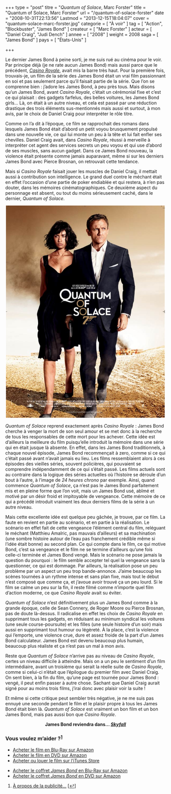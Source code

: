 +++
type = "post"
titre = "<em>Quantum of Solace</em>, Marc Forster"
title = "Quantum of Solace, Marc Forster"
url = "/quantum-of-solace-forster"
date = "2008-10-31T22:13:56"
Lastmod = "2013-12-15T18:04:07"
cover = "quantum-solace-marc-forster.jpg"
categorie = [ "À voir" ]
tag = [ "Action", "Blockbuster", "James Bond" ]
createur = [ "Marc Forster" ]
acteur = [ "Daniel Craig", "Judi Dench" ]
annee = [ "2008" ]
weight = 2008
saga = [ "James Bond" ]
pays = [ "États-Unis" ]

+++

<p>Le dernier James Bond à peine sorti, je me suis rué au cinéma pour le voir. Par principe déjà (je ne rate aucun James Bond) mais aussi parce que le précédent, <a href="http://voiretmanger.fr/2012/11/18/casino-royale-campbell/" title="Casino Royale, Martin Campbell"><em>Casino Royale</em></a>, avait mis la barre très haut. Pour la première fois, trouvais-je, un film de la série des James Bond était un vrai film passionnant en soi et pas seulement parce qu&rsquo;il faisait partie de la série. Que l&rsquo;on se comprenne bien : j&rsquo;adore les James Bond, à peu près tous. Mais disons qu&rsquo;un James Bond, avant <em>Casino Royale</em>, c&rsquo;était un cérémonial fixe et c&rsquo;est ce qui plaisait : des gadgets farfelus, des belles voitures, les James Bond girls&#8230; Là, on était à un autre niveau, et cela est passé par une réduction drastique des trois éléments sus-mentionnés mais aussi et surtout, à mon avis, par le choix de Daniel Craig pour interpréter le rôle titre.</p>
<p>Comme on l&rsquo;a dit à l&rsquo;époque, ce film se rapprochait des romans dans lesquels James Bond était d&rsquo;abord un petit voyou brusquement propulsé dans une nouvelle vie, ce qui lui monte un peu à la tête et lui fait enfler ses chevilles. Daniel Craig avait, dans <em>Casino Royale</em>, réussi à merveille à interpréter cet agent des services secrets un peu voyou et qui use d&rsquo;abord de ses muscles, sans aucun gadget. Dans ce James Bond nouveau, la violence était présente comme jamais auparavant, même si sur les derniers James Bond avec Pierce Brosnan, on retrouvait cette tendance.</p>
<p>Mais si <em>Casino Royale</em> faisait jouer les muscles de Daniel Craig, il mettait aussi à contribution son intelligence. Le grand duel contre le méchant était en effet l&rsquo;occasion d&rsquo;une partie de poker endiablée et qui restera, à n&rsquo;en pas douter, dans les mémoires cinématographiques. Ce deuxième aspect du personnage est absent, ou tout du moins sérieusement caché, dans le dernier, <em>Quantum of Solace</em>.</p>
<p style="text-align: center;"><a href="http://www.allocine.fr/film/fichefilm_gen_cfilm=114851.html"><img class="alignnone size-full wp-image-891" title="18996229" src="18996229.jpg" alt="" width="500" height="666" /></a></p>
<p><em>Quantum of Solace</em> reprend exactement après <em>Casino Royale</em> : James Bond cherche à venger la mort de son seul amour et se met donc à la recherche de tous les responsables de cette mort pour les achever. Cette idée est d&rsquo;ailleurs la meilleure du film puisqu&rsquo;elle introduit la mémoire dans une série qui en était jusque là absente. En effet, dans les James Bond traditionnels, à chaque nouvel épisode, James Bond recommençait à zero, comme si ce qui c&rsquo;était passé avant n&rsquo;avait jamais eu lieu. Les films ressemblaient alors à ces épisodes des vieilles séries, souvent policières, qui pouvaient se comprendre indépendamment de ce qui s&rsquo;était passé. Les films actuels sont au contraire dans la logique des séries actuelles où l&rsquo;histoire se déroule d&rsquo;un bout à l&rsquo;autre, à l&rsquo;image de <em>24 heures chrono</em> par exemple. Ainsi, quand commence <em>Quantum of Solace</em>, ça n&rsquo;est pas le James Bond parfaitement mis et en pleine forme que l&rsquo;on voit, mais un James Bond usé, abîmé et motivé par un désir froid et impitoyable de vengeance. Cette mémoire de ce qui a précédé introduit vraiment les deux derniers films de la série à un autre niveau.</p>
<p>Mais cette excellente idée est quelque peu gâchée, je trouve, par ce film. La faute en revient en partie au scénario, et en partie à la réalisation. Le scénario en effet fait de cette vengeance l&rsquo;élément central du film, reléguant le méchant (Matthieu Amalric, pas mauvais d&rsquo;ailleurs) et sa machination (une sombre histoire autour de l&rsquo;eau pas franchement crédible même si l&rsquo;idée était bonne) au second plan. Ce qui compte dans le film, ce qui motive Bond, c&rsquo;est sa vengeance et le film ne se termine d&rsquo;ailleurs qu&rsquo;une fois celle-ci terminée et James Bond vengé. Mais le scénario ne pose jamais la question du pourquoi : le film semble accepter tel quel la vengeance sans la questionner, ce qui est dommage. Par ailleurs, la réalisation pose un peu problème par un aspect un peu trop bande-annonce. J&rsquo;aime beaucoup les scènes tournées à un rythme intense et sans plan fixe, mais tout le début n&rsquo;est composé que comme ça, et j&rsquo;avoue avoir trouvé ça un peu lourd. Si le film se calme un peu sur la fin, il reste filmé comme n&rsquo;importe quel film d&rsquo;action moderne, ce que <em>Casino Royale</em> avait su éviter.</p>
<p><em>Quantum of Solace</em> n&rsquo;est définitivement plus un James Bond comme à la grande époque, celle de Sean Connery, de Roger Moore ou Pierce Brosnan, pas de doute là-dessus. Il radicalise en effet les choix de <em>Casino Royale</em> en supprimant tous les gadgets, en réduisant au minimum syndical les voitures (une seule course-poursuite) et les filles (une seule histoire d&rsquo;un soir) mais aussi en supprimant tout humour ou légèreté. À la place, c&rsquo;est la violence qui l&rsquo;emporte, une violence crue, dure et assez froide de la part d&rsquo;un James Bond calculateur. James Bond est devenu beaucoup plus humain, beaucoup plus réaliste et ça n&rsquo;est pas un mal à mon avis.</p>
<p>Reste que <em>Quantum of Solace</em> n&rsquo;arrive pas au niveau de <em>Casino Royale</em>, certes un niveau difficile à atteindre. Mais on a un peu le sentiment d&rsquo;un film intermédiaire, avant un troisième qui serait la réelle suite de <em>Casino Royale</em>, comme si celui-ci n&rsquo;était que l&rsquo;épilogue du premier film avec Daniel Craig. On sent bien, à la fin du film, qu&rsquo;une page est tournée pour James Bond : vengé, il peut enfin passer à autre chose. Sachant que Daniel Craig aurait signé pour au moins trois films, j&rsquo;irai donc avec plaisir voir la suite !</p>
<p>Et même si cette critique peut sembler très négative, je ne me suis pas ennuyé une seconde pendant le film et le plaisir propre à tous les James Bond était bien là. <em>Quantum of Solace</em> est vraiment un bon film et un bon James Bond, mais pas aussi bon que <em>Casino Royale</em>.</p>
<div style="text-align:center;"><strong>James Bond reviendra dans… <a href="http://voiretmanger.fr/2012/10/27/skyfall-mendes/" title="Skyfall, Sam Mendes"><em>Skyfall</em></a></strong></div>
<div class="amazon">
<h3>Vous voulez m&rsquo;aider ?<sup><a href="#footnote_0_890" id="identifier_0_890" class="footnote-link footnote-identifier-link" title="&Agrave; propos de la publicit&eacute;&hellip;">1</a></sup></h3>
<ul>
<li><a href="http://www.amazon.fr/gp/product/B001I45M5A/ref=as_li_ss_tl?ie=UTF8&tag=leblogdenic07-21&linkCode=as2&camp=1642&creative=19458&creativeASIN=B001I45M5A">Acheter le film en Blu-Ray sur Amazon</a></li>
<li><a href="http://www.amazon.fr/gp/product/B001I45M50/ref=as_li_ss_tl?ie=UTF8&tag=leblogdenic07-21&linkCode=as2&camp=1642&creative=19458&creativeASIN=B001I45M50">Acheter le film en DVD sur Amazon</a></li>
<li><a href="https://itunes.apple.com/fr/movie/007-quantum-quantum-of-solace/id564109614">Acheter ou louer le film sur l&rsquo;iTunes Store</a></li>
</ul>
<ul>
<li><a href="http://www.amazon.fr/gp/product/B006VCDMQU/ref=as_li_ss_tl?ie=UTF8&tag=leblogdenic07-21&linkCode=as2&camp=1642&creative=19458&creativeASIN=B006VCDMQU">Acheter le coffret <em>James Bond</em> en Blu-Ray sur Amazon</a></li>
<li><a href="http://www.amazon.fr/gp/product/B006VCDMD8/ref=as_li_ss_tl?ie=UTF8&tag=leblogdenic07-21&linkCode=as2&camp=1642&creative=19458&creativeASIN=B006VCDMD8">Acheter le coffret <em>James Bond</em> en DVD sur Amazon</a></li>
</ul>
</div>
<ol class="footnotes"><li id="footnote_0_890" class="footnote"><a href="http://nicolinux.fr/soutien/">À propos de la publicité…</a> [<a href="#identifier_0_890" class="footnote-link footnote-back-link">&#8617;</a>]</li></ol>
